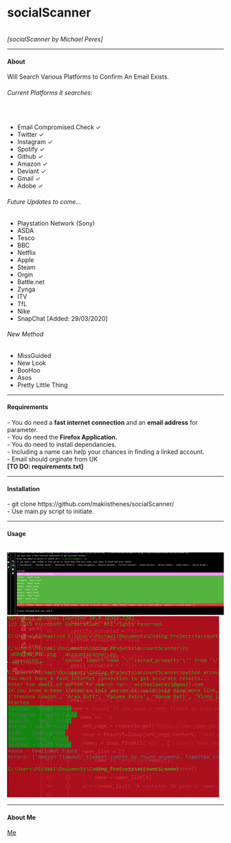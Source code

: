 <h1>socialScanner</h1><br>
<i>[socialScanner by Michael Peres]</i><hr>
<h4>About</h4>
Will Search Various Platforms to Confirm An Email Exists.<br>
<h6>Current Platforms it searches:</h6><br>
<ul>
  <li>Email Compromised Check ✓</li>
  <li>Twitter ✓</li>
   <li>Instagram ✓</li>
   <li>Spotify ✓</li>
   <li>Github ✓</li>
   <li>Amazon ✓</li>
   <li>Deviant ✓</li>
   <li>Gmail ✓</li>
   <li>Adobe ✓</li>
</ul>  
<h6>Future Updates to come...</h6>
  <ul>
    <li>Playstation Network (Sony)</li>
    <li>ASDA</li>
    <li>Tesco</li>
    <li>BBC</li>
    <li>Netflix</li>
    <li>Apple</li>
    <li>Steam</li>
    <li>Orgin</li>
    <li>Battle.net</li>
    <li>Zynga</li>
    <li>ITV</li>
    <li>TfL</li>
    <li>Nike</li>
    <li>SnapChat [Added: 29/03/2020]</li>
  </ul>
    <h6>New Method</h6>
    <ul>
    <li>MissGuided</li>
    <li>New Look</li>
    <li>BooHoo</li>
    <li>Asos</li>
    <li>Pretty Little Thing</li>
  </ul>
<hr>
<h4>Requirements</h4>
- You do need a <strong>fast internet connection</strong> and an <strong>email address</strong> for parameter.<br>
- You do need the <strong>Firefox Application.</strong><br>
- You do need to install dependancies.<br>
- Including a name can help your chances in finding a linked account.<br>
- Email should orginate from UK<br>
<strong>[TO DO: requirements.txt]</strong>
<hr>
<h4>Installation</h4>
- git clone https://github.com/makiisthenes/socialScanner/ <br>
- Use main.py script to initiate.<br>

<hr>
<h4>Usage</h4><br>
<img src='https://raw.githubusercontent.com/makiisthenes/socialScanner/master/new.png'>
<img src='https://raw.githubusercontent.com/makiisthenes/socialScanner/master/terminal.png'>
  
<hr>
<h4>About Me</h4>  
  <a href='https://github.com/makiisthenes'>Me</a>
  
